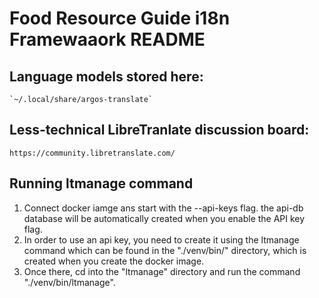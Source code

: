 # Food Resource Guide i18n Framewaaork README

## Language models stored here:  
    `~/.local/share/argos-translate`

## Less-technical LibreTranlate discussion board:  
    https://community.libretranslate.com/ 


## Running ltmanage command
1. Connect docker iamge ans start with the --api-keys flag. the api-db database will be automatically created when you enable the API key flag.
2. In order to use an api key, you need to create it using the ltmanage command which can be found in the "./venv/bin/" directory, which is created when you create the docker image.
3. Once there, cd into the "ltmanage" directory and run the command "./venv/bin/ltmanage".
